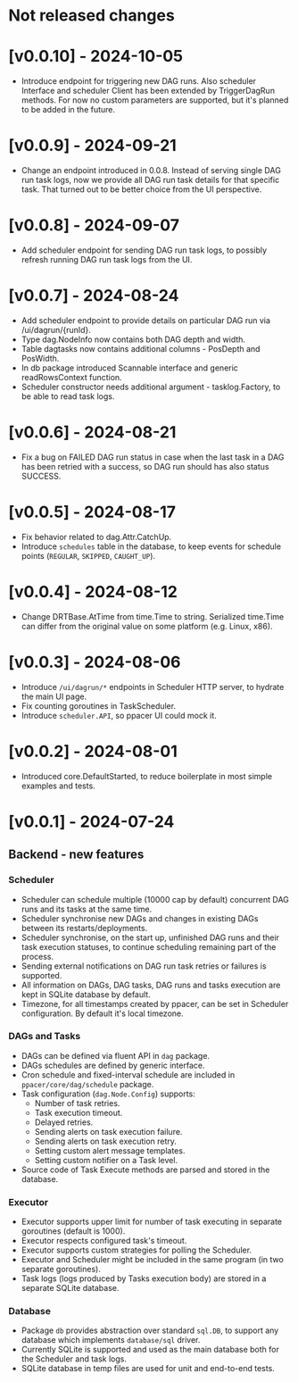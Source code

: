 # Not released changes

# [v0.0.10] - 2024-10-05

- Introduce endpoint for triggering new DAG runs. Also scheduler Interface and
scheduler Client has been extended by TriggerDagRun methods. For now no custom
parameters are supported, but it's planned to be added in the future.


# [v0.0.9] - 2024-09-21

- Change an endpoint introduced in 0.0.8. Instead of serving single DAG run
task logs, now we provide all DAG run task details for that specific task. That
turned out to be better choice from the UI perspective.


# [v0.0.8] - 2024-09-07

- Add scheduler endpoint for sending DAG run task logs, to possibly refresh
running DAG run task logs from the UI.


# [v0.0.7] - 2024-08-24

- Add scheduler endpoint to provide details on particular DAG run via
/ui/dagrun/{runId}.
- Type dag.NodeInfo now contains both DAG depth and width.
- Table dagtasks now contains additional columns - PosDepth and PosWidth.
- In db package introduced Scannable interface and generic readRowsContext
function.
- Scheduler constructor needs additional argument - tasklog.Factory, to be able
  to read task logs.


# [v0.0.6] - 2024-08-21

- Fix a bug on FAILED DAG run status in case when the last task in a DAG has
been retried with a success, so DAG run should has also status SUCCESS.


# [v0.0.5] - 2024-08-17

- Fix behavior related to dag.Attr.CatchUp.
- Introduce `schedules` table in the database, to keep events for schedule
points (`REGULAR`, `SKIPPED`, `CAUGHT_UP`).


# [v0.0.4] - 2024-08-12

- Change DRTBase.AtTime from time.Time to string. Serialized time.Time can
differ from the original value on some platform (e.g. Linux, x86).


# [v0.0.3] - 2024-08-06

- Introduce `/ui/dagrun/*` endpoints in Scheduler HTTP server, to hydrate the
    main UI page.
- Fix counting goroutines in TaskScheduler.
- Introduce `scheduler.API`, so ppacer UI could mock it.


# [v0.0.2] - 2024-08-01

- Introduced core.DefaultStarted, to reduce boilerplate in most simple examples
and tests.


# [v0.0.1] - 2024-07-24

## Backend - new features


### Scheduler

- Scheduler can schedule multiple (10000 cap by default) concurrent DAG runs
  and its tasks at the same time.
- Scheduler synchronise new DAGs and changes in existing DAGs between its
  restarts/deployments.
- Scheduler synchronise, on the start up, unfinished DAG runs and their task
  execution statuses, to continue scheduling remaining part of the process.
- Sending external notifications on DAG run task retries or failures is
  supported.
- All information on DAGs, DAG tasks, DAG runs and tasks execution are kept in
  SQLite database by default.
- Timezone, for all timestamps created by ppacer, can be set in Scheduler
  configuration. By default it's local timezone.


### DAGs and Tasks

- DAGs can be defined via fluent API in `dag` package.
- DAGs schedules are defined by generic interface.
- Cron schedule and fixed-interval schedule are included in
  `ppacer/core/dag/schedule` package.
- Task configuration (`dag.Node.Config`) supports:
    - Number of task retries.
    - Task execution timeout.
    - Delayed retries.
    - Sending alerts on task execution failure.
    - Sending alerts on task execution retry.
    - Setting custom alert message templates.
    - Setting custom notifier on a Task level.
- Source code of Task Execute methods are parsed and stored in the database.


### Executor

- Executor supports upper limit for number of task executing in separate
  goroutines (default is 1000).
- Executor respects configured task's timeout.
- Executor supports custom strategies for polling the Scheduler.
- Executor and Scheduler might be included in the same program (in two separate
  goroutines).
- Task logs (logs produced by Tasks execution body) are stored in a separate
  SQLite database.


### Database

- Package `db` provides abstraction over standard `sql.DB`, to support any
  database which implements `database/sql` driver.
- Currently SQLite is supported and used as the main database both for the
  Scheduler and task logs.
- SQLite database in temp files are used for unit and end-to-end tests.



